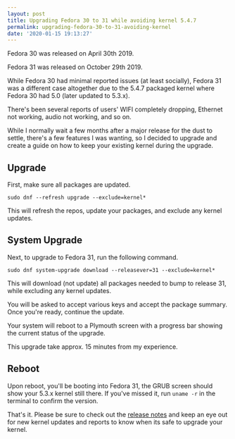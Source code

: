 ```yaml
---
layout: post
title: Upgrading Fedora 30 to 31 while avoiding kernel 5.4.7
permalink: upgrading-fedora-30-to-31-avoiding-kernel
date: '2020-01-15 19:13:27'
---
```


Fedora 30 was released on April 30th 2019.

Fedora 31 was released on October 29th 2019.

While Fedora 30 had minimal reported issues (at least socially), Fedora 31 was a different case altogether due to the 5.4.7 packaged kernel where Fedora 30 had 5.0 (later updated to 5.3.x).

There's been several reports of users' WIFI completely dropping, Ethernet not working, audio not working, and so on.

While I normally wait a few months after a major release for the dust to settle, there's a few features I was wanting, so I decided to upgrade and create a guide on how to keep your existing kernel during the upgrade.

## Upgrade

First, make sure all packages are updated.

`sudo dnf --refresh upgrade --exclude=kernel*`

This will refresh the repos, update your packages, and exclude any kernel updates.

## System Upgrade

Next, to upgrade to Fedora 31, run the following command.

`sudo dnf system-upgrade download --releasever=31 --exclude=kernel*`

This will download (not update) all packages needed to bump to release 31, while excluding any kernel updates.

You will be asked to accept various keys and accept the package summary. Once you're ready, continue the update.

Your system will reboot to a Plymouth screen with a progress bar showing the current status of the upgrade.

This upgrade take approx. 15 minutes from my experience.

## Reboot

Upon reboot, you'll be booting into Fedora 31, the GRUB screen should show your 5.3.x kernel still there. If you've missed it, run `uname -r` in the terminal to confirm the version.

That's it. Please be sure to check out the [release notes](https://fedoraproject.org/wiki/Releases/31/ChangeSet) and keep an eye out for new kernel updates and reports to know when its safe to upgrade your kernel.
